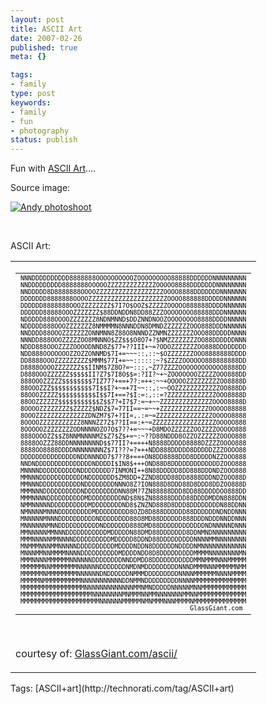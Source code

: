 ```yaml
---
layout: post
title: ASCII Art
date: 2007-02-26
published: true
meta: {}

tags:
- family
type: post
keywords:
- family
- fun
- photography
status: publish
---
```



Fun with [ASCII Art](http://en.wikipedia.org/wiki/Ascii_art)….



Source image:



[![Andy photoshoot](http://media.eick.us/2011/05/101683754_f4ae0d7629_m.jpg)](http://www.flickr.com/photos/andreweick/101683754/ "Photo Sharing")



 



ASCII Art:

<table border="0"><tbody><tr><td nowrap>



<table border="0"><tbody><tr><td nowrap><font size="1" color="#000000" face="monospace, Courier">NNNDDDDDDDDDD8888888OOOOOOOOOOZOOOOOOOOO88888DDDDDDNNNNNNNNN<br />NNDDDDDDDDD8888888OOOOOZZZZZZZZZZZZZOOOOO8888DDDDDDDNNNNNNNN<br />NNDDDDD8D8888888OOOOZZZZZZZZZZZZZZZZZZOOOO8888DDDDDDDNNNNNNN<br />DDDDDDD8888888OOOOZZZZZZZZZZZZZZZZZZZZZOOOO888888DDDDDNNNNNN<br />DDDDDD8888888OOOZZZZZZZZ$7I7O$OOZ$ZZZZZOOOOO888888DDDDNNNNNN<br />DDDDDD88888OOOZZZZZZZ$88DDNDDN8DD88ZZZOOOOOOOO88888DDDNNNNNN<br />NDDDDD888OOOOZZZZZZZ8NDNMNND$DDZNNDNOOZOOOOOOOO8888DDDDNNNNN<br />NDDDDD888OOOZZZZZZZ8NMMMMN8NNNDDN8DMNDZZZZZZZOOO888DDDNNNNNN<br />NNDDDD88OOOZZZZZZZONNMNN8Z88O8NNNDZZNMNZZZZZZZOOO88DDDDDNNNN<br />NNNDD888OOOZZZZZOO8MNNNO$ZZ$$$O8O7+?$NMZZZZZZZZOO88DDDDDDNNN<br />NDDD888OOOZZZZOOOODNND8Z$77+??III+~=?ODOZZZZZZZOO888DDDDDDDD<br />NDD888OOOOOOOZZOZZONNMD$7I+=~~~::,::~$OZZZZZZZOOO8888888DDDD<br />DD8888OOOZZZZZZZZZ$MMM$77I+=~~::::::~?$ZZZZOOOOOO888888888DD<br />D8888OOOOZZZZZZZ$$IINM$7Z8O?=~:::,~Z77ZZZZOOOOOOOOOOOO8888DD<br />D888OOOZZZZZZ$$$$$II?Z7$7I8O$$=:?II?~+~ZOOOOOOOZZZZZOOO888DD<br />888OOOZZZZZ$$$$$$$$7IZ77?+==+7?:=++:~~+OOOOOZZZZZZZZZOO8888D<br />88OOOZZZ$$$$$$$$$$$7I$$I?+~=+7I~~::,:~~OOZZZZZZZZZZZZOO888DD<br />88OOOZZZZZ$$$$$$$$$$I$$7I+==?$I:=:,::=?ZZZZZZZZZZZZZOOO8888D<br />88OOZZZZZZ$$$$$$$$$$$Z$$7?+I7$7:=~+~~ZZZZZZZZZZZZZZOOOO8888D<br />8OOOOZZZZZZZZ$ZZZZZ$NDZ$7=77II==~=~~+ZZZZZZZZZZZZZOOOOO88888<br />8OOOZZZZZZZZZZZZZZDNZM7$7+?II=,.:=~=ZZZZZZZZZZZZZZZOOOOO8888<br />8OOOOZZZZZZZZZZZ8NNNZZ7Z$7?II==:+~=ZZZZZZZZZZZZZZZZZOOOOO888<br />8OOOOOZZZZZZZZODNNNNOZO7O$7??+=~~~+D8MDOZZZZZZOOZZZZOOOOO888<br />888OOOOZZ$$Z8NNMNNNNMZ$Z7$Z$+=~:~??D88NDDD8OZZOZZZZZZOOOO888<br />8888OOZZZ88DDNNNNNNNND$$77II?+=+++N8888DDDDD8888DZZZZOOOO888<br />8888OO8888DDDDNNNNNNNNZ$7I???=?+++NDD888DDDDD8DDDDDZZZOOOO88<br />DDDDDDDDDDDDDDDNDDNNNDD7$7??8+==+ON8DD8888DDD8DDDDDNZZOOO888<br />NNDNDDDDDDDDDDDDDDDNDDDDI$IN8$+++OND88D8DDDDDDDDDDDDDZOOO888<br />MNNNNDDDDDDDDDDNDDDDDDDD7INMONI++8N88DDDDD8DD888DDDNDZOOO888<br />MMNNNDDDDDDDDDDDDNDDDDDDD$ZM8DD+ZZND8DDD88DD8888DDDNDZOOO88D<br />MMNNNDDDDDDDDDDDNDDDDDDDDNNNO8Z?ION888D8DDD88D8DDD8DDZOO888D<br />MMMNNNDDDDDDDDDDNDDDDDDDDDNN88M?7ZN88888DDD8DD88DDDDDOO888DD<br />MMMNNNNDDDDDDDDDDMDDDDDDDDDND$8N$ZN88888DDDD88DDDDMDDN888DDN<br />NMMNNNNNDDDDDDDDDDMDDDDDDDDND8$ZNZND888D8DDD8DDDDDDDDN88DDNN<br />NMNNNNMNNNDDDDDDDDDMDDDDDDDDD8OZD8D888DDDDDD88DDDDDDNDNDDNNN<br />MNNNNNMNNNDDDDDDDDDDNDDDDDDDD88O8MD88DDDDDD888DDDNDDDNNDDNNN<br />MNNNNNNMNNDDDDDDDDDDDNDDDDDDD888DMD88DDDDDDDDDDDDNDNNNNNDNNN<br />MMNNNNNMMNNNDDDDDDDDDDDMDDDDDN88DMD88DDDDDDD8DDNMNDNNNNNNNNN<br />MMMNNNNNMMNNNNDDDDDDDDDDMDDDDD8DDND88DDDDDDDDDNNNNMMNNNNNNNN<br />MNMMMNNNMMNNNNNDDDDDDDDDDMDDDDNDDN8DDDDDDNDDDDNMNNNNNNNNNNNN<br />MNNNMMNNMMMMNNNNDDDDDDDDDDMDDDDNDD8D8DDDDDDDDDMMMMNNNNNNNNMN<br />MMMNNNNMMMMMMNNNNNNDDDDDDDDNNDDMDD8DDDDDDDDDDDMMNMMMNNNMMMMM<br />MMMMMMNNMMMMMMMNNNNNNDDDDDDDNMDNMDDDDDDDDDNNNDMMMNNNMMMMMNMM<br />MMMMMMNMMMMMMMMNNNNNNDNDDDDDDNMMMDDDDDDDDDNNNNMMMMMMNNNNMMMM<br />MMMMMNMMMMMMMMMMNNNNNNNNNNNDDNMMNDDDDDDDDDNNNNMMMMMMMMMMMMMM<br />MMMMMMMMMMMMMMMMMNNNNNNNNNNNNNMMNMNDDDDDNNNNNMNNMMMMMMMMMMMM<br />MMMMMMMMMMMMMMMMMMMNNNNNNNNMNMMMNNMMNNNNNNNMMNNMMMMMMMMMMMMM<br />MMMMMMMMMMMMMMMMMMMMMNNNNNNMMMMMNMNMMMNNNMMMMNMMMMMMMMMMMMMM<br />                                             GlassGiant.com </font></td></tr></tbody></table>

 



courtesy of: [GlassGiant.com/ascii/](http://www.glassgiant.com/ascii/)

</td></tr></tbody></table><div class="bjtags">Tags: [ASCII+art](http://technorati.com/tag/ASCII+art)</div>
